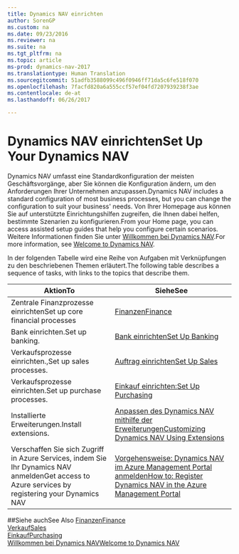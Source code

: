 ```yaml
---
title: Dynamics NAV einrichten
author: SorenGP
ms.custom: na
ms.date: 09/23/2016
ms.reviewer: na
ms.suite: na
ms.tgt_pltfrm: na
ms.topic: article
ms-prod: dynamics-nav-2017
ms.translationtype: Human Translation
ms.sourcegitcommit: 51adfb3588099c496f0946ff71da5c6fe518f070
ms.openlocfilehash: 7facfd820a6a555ccf57ef04fd7207939238f3ae
ms.contentlocale: de-at
ms.lasthandoff: 06/26/2017

---
```


# <a name="set-up-your-dynamics-nav"></a><span data-ttu-id="a71db-102">Dynamics NAV einrichten</span><span class="sxs-lookup"><span data-stu-id="a71db-102">Set Up Your Dynamics NAV</span></span>
<span data-ttu-id="a71db-103">Dynamics NAV umfasst eine Standardkonfiguration der meisten Geschäftsvorgänge, aber Sie können die Konfiguration ändern, um den Anforderungen Ihrer Unternehmen anzupassen.</span><span class="sxs-lookup"><span data-stu-id="a71db-103">Dynamics NAV includes a standard configuration of most business processes, but you can change the configuration to suit your business' needs.</span></span>
<span data-ttu-id="a71db-104">Von Ihrer Homepage aus können Sie auf unterstützte Einrichtungshilfen zugreifen, die Ihnen dabei helfen, bestimmte Szenarien zu konfigurieren.</span><span class="sxs-lookup"><span data-stu-id="a71db-104">From your Home page, you can access assisted setup guides that help you configure certain scenarios.</span></span> <span data-ttu-id="a71db-105">Weitere Informationen finden Sie unter [Willkommen bei Dynamics NAV](across-get-started.md).</span><span class="sxs-lookup"><span data-stu-id="a71db-105">For more information, see [Welcome to Dynamics NAV](across-get-started.md).</span></span>  

<span data-ttu-id="a71db-106">In der folgenden Tabelle wird eine Reihe von Aufgaben mit Verknüpfungen zu den beschriebenen Themen erläutert.</span><span class="sxs-lookup"><span data-stu-id="a71db-106">The following table describes a sequence of tasks, with links to the topics that describe them.</span></span>

| <span data-ttu-id="a71db-107">Aktion</span><span class="sxs-lookup"><span data-stu-id="a71db-107">To</span></span>                                                                  | <span data-ttu-id="a71db-108">Siehe</span><span class="sxs-lookup"><span data-stu-id="a71db-108">See</span></span>                      |
|---------------------------------------------------------------------|--------------------------|
|<span data-ttu-id="a71db-109">Zentrale Finanzprozesse einrichten</span><span class="sxs-lookup"><span data-stu-id="a71db-109">Set up core financial processes</span></span>|[<span data-ttu-id="a71db-110">Finanzen</span><span class="sxs-lookup"><span data-stu-id="a71db-110">Finance</span></span>](finance-setup-setup-finance-setup.md)|
|<span data-ttu-id="a71db-111">Bank einrichten.</span><span class="sxs-lookup"><span data-stu-id="a71db-111">Set up banking.</span></span>|[<span data-ttu-id="a71db-112">Bank einrichten</span><span class="sxs-lookup"><span data-stu-id="a71db-112">Set Up Banking</span></span>](bank-setup-banking.md)|
|<span data-ttu-id="a71db-113">Verkaufsprozesse einrichten.,</span><span class="sxs-lookup"><span data-stu-id="a71db-113">Set up sales processes.</span></span>|[<span data-ttu-id="a71db-114">Auftrag einrichten</span><span class="sxs-lookup"><span data-stu-id="a71db-114">Set Up Sales</span></span>](sales-setup-sales.md)|
|<span data-ttu-id="a71db-115">Verkaufsprozesse einrichten.</span><span class="sxs-lookup"><span data-stu-id="a71db-115">Set up purchase processes.</span></span>|[<span data-ttu-id="a71db-116">Einkauf einrichten:</span><span class="sxs-lookup"><span data-stu-id="a71db-116">Set Up Purchasing</span></span>](purchasing-setup-purchasing.md)|
|<span data-ttu-id="a71db-117">Installierte Erweiterungen.</span><span class="sxs-lookup"><span data-stu-id="a71db-117">Install extensions.</span></span>|[<span data-ttu-id="a71db-118">Anpassen des Dynamics NAV mithilfe der Erweiterungen</span><span class="sxs-lookup"><span data-stu-id="a71db-118">Customizing Dynamics NAV Using Extensions</span></span>](ui-extensions.md)|
|<span data-ttu-id="a71db-119">Verschaffen Sie sich Zugriff in Azure Services, indem Sie Ihr Dynamics NAV anmelden</span><span class="sxs-lookup"><span data-stu-id="a71db-119">Get access to Azure services by registering your Dynamics NAV</span></span>|[<span data-ttu-id="a71db-120">Vorgehensweise: Dynamics NAV im Azure Management Portal anmelden</span><span class="sxs-lookup"><span data-stu-id="a71db-120">How to: Register Dynamics NAV in the Azure Management Portal</span></span>](ui-how-register-dynamics-nav-azure.md)|

##<a name="see-also"></a><span data-ttu-id="a71db-121">Siehe auch</span><span class="sxs-lookup"><span data-stu-id="a71db-121">See Also</span></span>
[<span data-ttu-id="a71db-122">Finanzen</span><span class="sxs-lookup"><span data-stu-id="a71db-122">Finance</span></span>](finance-setup.md)  
[<span data-ttu-id="a71db-123">Verkauf</span><span class="sxs-lookup"><span data-stu-id="a71db-123">Sales</span></span>](sales-manage-sales.md)  
[<span data-ttu-id="a71db-124">Einkauf</span><span class="sxs-lookup"><span data-stu-id="a71db-124">Purchasing</span></span>](purchasing-manage-purchasing.md)  
[<span data-ttu-id="a71db-125">Willkommen bei Dynamics NAV</span><span class="sxs-lookup"><span data-stu-id="a71db-125">Welcome to Dynamics NAV</span></span>](across-get-started.md)  


